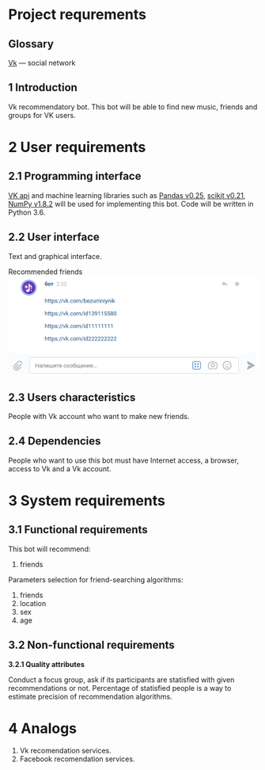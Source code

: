 
# Project requrements
## Glossary
[Vk](http://vk.com) — social network
## 1 Introduction

Vk recommendatory bot. This bot will be able to find new music, friends and groups for VK users.
# 2 User requirements
## 2.1 Programming interface
[VK api](https://pypi.org/project/vk-api/) and machine learning libraries such as [Pandas v0.25](https://pandas.pydata.org/), [scikit v0.21](https://scikit-learn.org/stable/), [NumPy v1.8.2](https://numpy.org/) will be used for implementing this bot. Code will be written in Python 3.6.
## 2.2 User interface
Text and graphical interface. 

Recommended friends
![GitHub Logo](/Mockups/friends.png)

## 2.3 Users characteristics
People with Vk account who want to make new friends.

## 2.4 Dependencies
People who want to use this bot must have
Internet access, a browser, access to Vk and a Vk account.
# 3 System requirements
## 3.1 Functional requirements
This bot will recommend:
1. friends


Parameters selection for friend-searching algorithms:
1. friends
2. location
3. sex
4. age


## 3.2 Non-functional requirements
**3.2.1 Quality attributes**

Conduct a focus group, ask if its participants are statisfied with given recommendations or not. Percentage of statisfied people is a way to estimate precision of recommendation algorithms.

# 4 Analogs
1. Vk recomendation services.
2. Facebook recomendation services.
